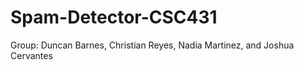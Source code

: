 ﻿# Spam-Detector-CSC431
 Group: Duncan Barnes, Christian Reyes, Nadia Martinez, and Joshua Cervantes
